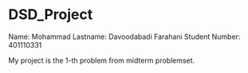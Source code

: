 # DSD_Project

Name: Mohammad
Lastname: Davoodabadi Farahani
Student Number: 401110331

My project is the 1-th problem from midterm problemset.
